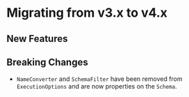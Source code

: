 # Migrating from v3.x to v4.x

## New Features

## Breaking Changes

* `NameConverter` and `SchemaFilter` have been removed from `ExecutionOptions` and are now properties on the `Schema`.
